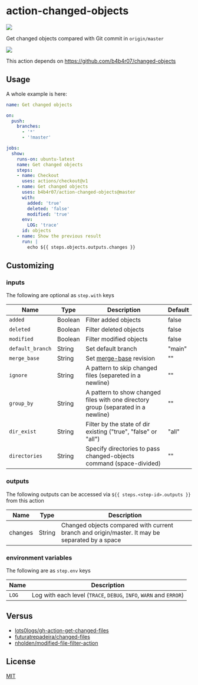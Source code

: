 action-changed-objects
======================

[![](https://github.com/b4b4r07/action-changed-objects/workflows/release/badge.svg)](https://github.com/b4b4r07/action-changed-objects/releases)

Get changed objects compared with Git commit in `origin/master`

![](demo.png)

This action depends on https://github.com/b4b4r07/changed-objects

## Usage

A whole example is here:

```yaml
name: Get changed objects

on:
  push:
    branches:
      - '*'
      - '!master'

jobs:
  show:
    runs-on: ubuntu-latest
    name: Get changed objects
    steps:
    - name: Checkout
      uses: actions/checkout@v1
    - name: Get changed objects
      uses: b4b4r07/action-changed-objects@master
      with:
        added: 'true'
        deleted: 'false'
        modified: 'true'
      env:
        LOG: 'trace'
      id: objects
    - name: Show the previous result
      run: |
        echo ${{ steps.objects.outputs.changes }}
```

## Customizing

### inputs

The following are optional as `step.with` keys

| Name       | Type   | Description              | Default |
| ---------- | ------ | -------------------------| ------- |
| `added`    | Boolean | Filter added objects    | false   |
| `deleted`  | Boolean | Filter deleted objects  | false   |
| `modified` | Boolean | Filter modified objects | false   |
| `default_branch`   | String  | Set default branch | "main" |
| `merge_base`     | String  | Set [merge-base](https://git-scm.com/docs/git-merge-base) revision | "" |
| `ignore` | String | A pattern to skip changed files (separeted in a newline) | "" |
| `group_by` | String | A pattern to show changed files with one directory group (separated in a newline) | "" |
| `dir_exist` | String | Filter by the state of dir existing ("true", "false" or "all") | "all" |
| `directories` | String | Specify directories to pass changed-objects command (space-divided) | "" |

### outputs

The following outputs can be accessed via `${{ steps.<step-id>.outputs }}` from this action

| Name | Type | Description |
| ---- | ---- | ----------- |
| changes  | String  | Changed objects compared with current branch and origin/master. It may be separated by a space |

### environment variables

The following are as `step.env` keys

| Name | Description |
| ---- | ----------- |
| `LOG`  | Log with each level (`TRACE`, `DEBUG`, `INFO`, `WARN` and `ERROR`) |

## Versus

- [lots0logs/gh-action-get-changed-files](https://github.com/lots0logs/gh-action-get-changed-files)
- [futuratrepadeira/changed-files](https://github.com/futuratrepadeira/changed-files)
- [nholden/modified-file-filter-action](https://github.com/nholden/modified-file-filter-action)

## License

[MIT](https://b4b4r07.mit-license.org/)
